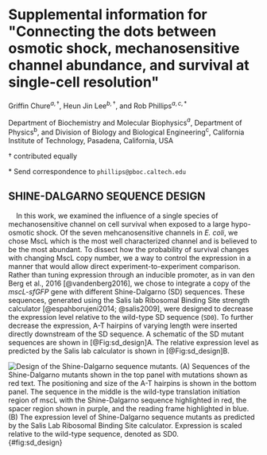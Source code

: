 # **Supplemental information for "Connecting the dots between osmotic shock, mechanosensitive channel abundance, and survival at single-cell resolution"**

Griffin Chure$^{a, \dagger}$, Heun Jin Lee$^{b, \dagger}$, and Rob Phillips$^{a,c,*}$

Department of Biochemistry and Molecular Biophysics$^a$, Department of Physics$^\text{b}$, and Division of Biology and Biological Engineering$^\text{c}$, California Institute of Technology, Pasadena, California, USA

$\dagger$ contributed equally

\* Send correspondence to `phillips@pboc.caltech.edu`

## SHINE-DALGARNO SEQUENCE DESIGN

&nbsp;&nbsp;&nbsp;&nbsp;In this work, we examined the influence of a single species of mechanosensitive channel on cell survival when exposed to a large hypo-osmotic shock. Of the seven mehcanosensitive channels in *E. coli*, we chose MscL which is the most well characterized channel and is believed to be the most abundant. To dissect how the probability of survival changes with changing MscL copy number, we a way to control the expression in a manner that would allow direct experiment-to-experiment comparison. Rather than tuning expression through an inducible promoter, as in van den Berg et al., 2016 [@vandenberg2016], we chose to integrate a copy of the *mscL-sfGFP* gene with different Shine-Dalgarno (SD) sequences. These sequences, generated using the  Salis lab Ribosomal Binding Site strength calculator [@espahborujeni2014; @salis2009], were designed to decrease the expression level relative to the wild-type SD sequence (`SD0`). To further decrease the expression, A-T hairpins of varying length were inserted directly downstream of the SD sequence. A schematic of the SD mutant sequences are shown in [@Fig:sd_design]A. The relative expression level as predicted by the Salis lab calculator is shown in [@Fig:sd_design]B.

![**Design of the Shine-Dalgarno sequence mutants.** (A) Sequences of the Shine-Dalgarno mutants shown in the top panel with mutations shown as red text. The positioning and size of the A-T hairpins is shown in the bottom panel. The sequence in the middle is the wild-type translation initiation region of *mscL* with the Shine-Dalgarno sequence highlighted in red, the spacer region shown in purple, and the reading frame highlighted in blue. (B) The  expression level of Shine-Dalgarno sequence mutants as predicted by the Salis Lab Ribosomal Binding Site calculator. Expression is scaled relative to the wild-type sequence, denoted as `SD0`.](../figs/figSX6.png){#fig:sd_design}